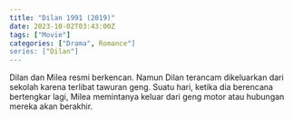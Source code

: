 ```yaml
---
title: "Dilan 1991 (2019)"
date: 2023-10-02T03:43:00Z
tags: ["Movie"]
categories: ["Drama", Romance"]
series: ["Dilan"]
---
```


Dilan dan Milea resmi berkencan. Namun Dilan terancam dikeluarkan dari sekolah karena terlibat tawuran geng. Suatu hari, ketika dia berencana bertengkar lagi, Milea memintanya keluar dari geng motor atau hubungan mereka akan berakhir.

<mux-player stream-type="on-demand"
  src="https://kp3d-my.sharepoint.com/personal/ryoo_kp3d_onmicrosoft_com/_layouts/15/download.aspx?share=EQK5gPU7LcJHnDDhG6V3aEcB-cmlzoI8YWFcKNUSDKXAVA" metadata-video-title="Dilan 1991 (2019)" prefer-playback="mse" controls>
  </mux-player>
  
  
  <script src="https://cdn.jsdelivr.net/npm/@mux/mux-player"></script>
  
 <script id="fyJfsIhqt49HhoO6fKZq7aQOtmP1TaDrP00Y8FthfbAM" type="application/ld+json">
 {
  "@context": "https://schema.org/",
  "@type": "VideoObject",
  "name": "Dilan 1991 (2019)",
  "contentUrl": "https://stream.mux.com/sVcUIupHoRsBVpTEoJWYr2m01yBie00fucht01QgymCH3M.m3u8",
  "thumbnailUrl": "https://www.themoviedb.org/t/p/original/gZX9F8Q9QUAKAsGAotlH1fVwHFq.jpg?width=314&fit_mode=preserve&time=25",
  "uploadDate": "2023-10-02T03:43:00Z",
}

</script>